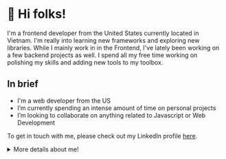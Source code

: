 # 👋 Hi folks!

I'm a frontend developer from the United States currently located in Vietnam. I'm really into learning new frameworks and exploring new libraries. While I mainly work in in the Frontend, I've lately been working on a few backend projects as well. I spend all my free time working on polishing my skills and adding new tools to my toolbox. 

## In brief

- I'm a web developer from the US
- I’m currently spending an intense amount of time on personal projects
- I’m looking to collaborate on anything related to Javascript or Web Development

To get in touch with me, please check out my LinkedIn profile [here](www.linkedin.com/in/corriestroup).
<details>
  <summary>More details about me!</summary>
  
## My skills
  
  ### I'm confident with:
  
  - Javascript (LinkedIn Assessments Certified)
  - Typescript
  - ReactJS
  - HTML, CSS (LinkedIn Assessments Certified)
  - Webpack
  
  ### I'm familiar with:
  - NodeJS
  - Express
  - MongoDB
  - Python
  - Django
  - Java
  
 ## Languages
  
  |Language | Familiarity |
  |---------|-------------|
  |English  | Native      |
  |German   | B1          |
  |Vietnamese| A2      |
  |Japanese | N5       |
  
  ## What I'm currently interested in:
  - Firebase best practices
  - Atlas
  - Fullstack development
  </details>
  
<!---
Cililocwee/Cililocwee is a ✨ special ✨ repository because its `README.md` (this file) appears on your GitHub profile.
You can click the Preview link to take a look at your changes.
--->
